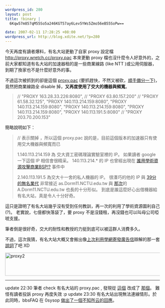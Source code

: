 ```yaml
--- 
wordpress_id: 280
layout: post
title: !binary |
  6Kqw57m857qM55So5a246KGT57ay6Lev5YWs5Zmo56eB55SoPw==

date: 2007-02-11 17:28:25 +08:00
wordpress_url: http://blog.xdite.net/?p=280
---
```

今天再度有讀者爆料，有名大站更動了自家 proxy 設定檔 http://proxy.wretch.cc/proxy.pac 
本來更動 proxy 檔也沒什麼令人好意外的，之前大家都知道有名大站的加速器租的是一些商業線路 (like NTT )或公用伺服器，到期了換家也不是什麼好意外的事。

不過這次被抓到的卻是這個 <a href="http://proxy.wretch.cc/proxy.pac ">proxy.pac</a> (要抓趕快，不然又被砍，<a href="http://xdite.net/backup/proxy.pac">順手備分一下)</a>，竟然把商業線路全 disable 掉，<strong>又再度使用了交大的機器與頻寬</strong>。


<blockquote>//                                  "PROXY 163.28.33.226:8080",
//                                  "PROXY 63.80.157.200"
//                                  "PROXY 61.58.32.125",
                                    "PROXY 140.113.214.159:8080",
                                    "PROXY 140.113.214.159:8080",
                                    "PROXY 140.113.214.159:8080",
                                    "PROXY 140.113.214.159:8080",
                                    "PROXY 140.113.191.5:8080"
//                                  "PROXY 203.70.200.153"</blockquote>

簡略說明如下：

<blockquote>// 表示關掉 ，所以這個 proxy.pac 說的是，目前這個版本的加速器只有使用交大機器與頻寬而已

1.140.113.214.159 為 交大資工密碼理論實驗室裡的 IP。
   如果讀者 google 一下這個 IP 相信會很精采。
   140.113.214.* 的 IP 也曾經出現在 <a href="http://blog.xdite.net/?p=177">誰用學術資源攻擊商業BSP!?</a> 事件中

2.140.113.191.5 為交大十一舍的私人機器的 IP。
   很湊巧的他的 IP 與 <a href="http://blog.xdite.net/?p=93">39分的無名業代</a> 非常接近
   as.Dorm11.NCTU.edu.tw 與 <a href="http://blog.xdite.net/?p=93">那次</a>的 A.Dorm11.NCTU.edu.tw 也長的十分形似。
   到底是誰這麼好心出借機器給有名大站，真是令人十分好奇。
</blockquote>

這只是證明了有名大站幾乎沒有受到任何教訓，再一次的利用了學術資源圖利自己(?)。
老實說，七億都快落袋了，要 proxy 不是沒錢租，再沒錢也可以叫母公司啞唬支援。

筆者倒是很好奇，交大的耐性和教授的力挺到底可以被這群人消費多久。

不過，這次我猜，有名大站大概又會搬出像<a href="http://groups.google.com.tw/group/tw.bbs.config/browse_thread/thread/7a98a2a63c9babec/f95876c0f7975ea6?lnk=st&q=%E7%84%A1%E5%90%8D%E5%B0%8F%E7%AB%99+%E4%BA%A4%E5%A4%A7%E8%B3%87%E5%B7%A5+%E5%BB%A3%E5%91%8A%E4%BF%A1&rnum=1&hl=zh-TW#f95876c0f7975ea6">上次利用學網寄發廣告信</a>辯解的那一套<a href="http://www.flickr.com/photo_zoom.gne?id=386387608&size=o">說詞</a>了吧 XD

<a href="http://www.flickr.com/photos/14765209@N00/386388282/" title="Photo Sharing"><img src="http://farm1.static.flickr.com/151/386388282_bcaff74639_o.jpg" width="555" height="75" alt="proxy2" /></a>

----
update 22:30 筆者 check 有名大站的 proxy.pac , 發現從  <a href="http://www.flickr.com/photo_zoom.gne?id=386613331&size=o">這個</a>  改成了 <a href="http://www.flickr.com/photo_zoom.gne?id=386613334&size=o">那個</a>。
難怪有讀者投訴 proxy 再度失效 :p
update 23:30 有名大站出現無法連線情形。於此同時，bbsFAQ 在 0sysop <a href="http://www.flickr.com/photo_zoom.gne?id=386683488&size=o">做出了一個不知所云的回應</a>。
